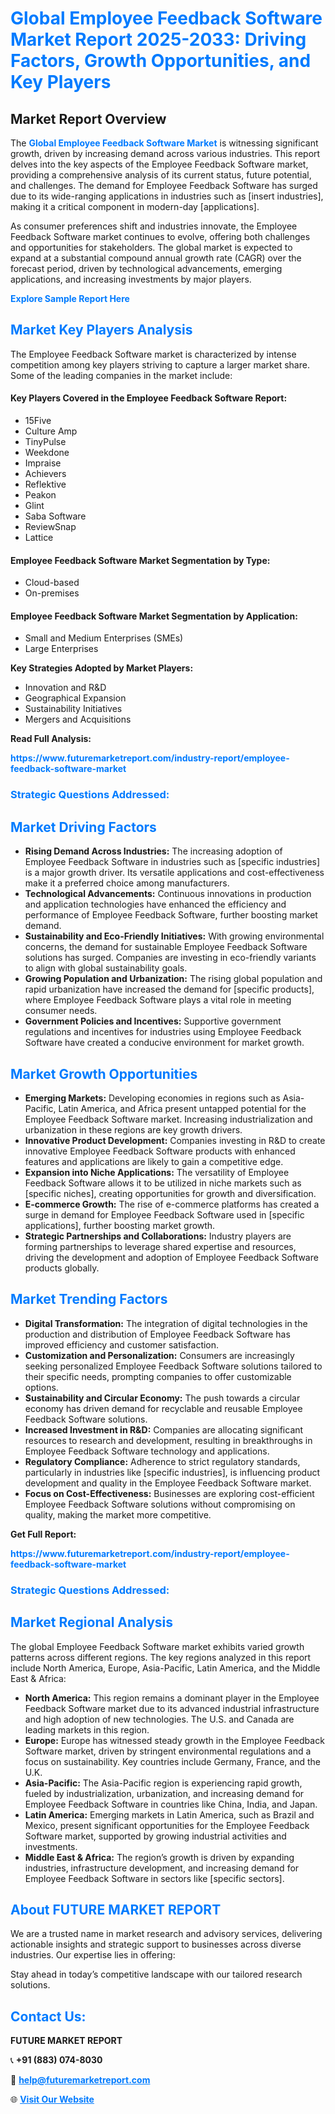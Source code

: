 <h1 style="color: #007BFF;">Global Employee Feedback Software Market Report 2025-2033: Driving Factors, Growth Opportunities, and Key Players</h1>

<section id="overview">
<h2>Market Report Overview</h2>
<p>The <a href="https://www.futuremarketreport.com/industry-report/employee-feedback-software-market" style="color: #007BFF; text-decoration: none;"><strong>Global Employee Feedback Software Market</strong></a> is witnessing significant growth, driven by increasing demand across various industries. This report delves into the key aspects of the Employee Feedback Software market, providing a comprehensive analysis of its current status, future potential, and challenges. The demand for Employee Feedback Software has surged due to its wide-ranging applications in industries such as [insert industries], making it a critical component in modern-day [applications].</p>
<p>As consumer preferences shift and industries innovate, the Employee Feedback Software market continues to evolve, offering both challenges and opportunities for stakeholders. The global market is expected to expand at a substantial compound annual growth rate (CAGR) over the forecast period, driven by technological advancements, emerging applications, and increasing investments by major players.</p>
</section>

<section id="overview">
<p><a href="https://www.futuremarketreport.com/request-sample/reportId=28020" style="color: #007BFF; text-decoration: none;"><strong>Explore Sample Report Here</strong></a></p>
</section>

<section id="key-players">
<h2 style="color: #007BFF;">Market Key Players Analysis</h2>
<p>The Employee Feedback Software market is characterized by intense competition among key players striving to capture a larger market share. Some of the leading companies in the market include:</p>
<h4>Key Players Covered in the Employee Feedback Software Report:</h4>
<ul><li>15Five</li><li>Culture Amp</li><li>TinyPulse</li><li>Weekdone</li><li>Impraise</li><li>Achievers</li><li>Reflektive</li><li>Peakon</li><li>Glint</li><li>Saba Software</li><li>ReviewSnap</li><li>Lattice</li></ul>
<h4>Employee Feedback Software Market Segmentation by Type:</h4>
<ul><li>Cloud-based</li><li>On-premises</li></ul>

<h4>Employee Feedback Software Market Segmentation by Application:</h4>
<ul><li>Small and Medium Enterprises (SMEs)</li><li>Large Enterprises</li></ul>
<p><strong>Key Strategies Adopted by Market Players:</strong></p>
<ul>
<li>Innovation and R&D</li>
<li>Geographical Expansion</li>
<li>Sustainability Initiatives</li>
<li>Mergers and Acquisitions</li>
</ul>
</section>

<section>
<p><strong>Read Full Analysis: </strong></p><a href="https://www.futuremarketreport.com/industry-report/employee-feedback-software-market" style="color: #007BFF; text-decoration: none;"><strong>https://www.futuremarketreport.com/industry-report/employee-feedback-software-market</strong></a>
<h3 style="color: #007BFF;">Strategic Questions Addressed:</h3>
</section>

<section id="driving-factors">
<h2 style="color: #007BFF;">Market Driving Factors</h2>
<ul>
<li><strong>Rising Demand Across Industries:</strong> The increasing adoption of Employee Feedback Software in industries such as [specific industries] is a major growth driver. Its versatile applications and cost-effectiveness make it a preferred choice among manufacturers.</li>
<li><strong>Technological Advancements:</strong> Continuous innovations in production and application technologies have enhanced the efficiency and performance of Employee Feedback Software, further boosting market demand.</li>
<li><strong>Sustainability and Eco-Friendly Initiatives:</strong> With growing environmental concerns, the demand for sustainable Employee Feedback Software solutions has surged. Companies are investing in eco-friendly variants to align with global sustainability goals.</li>
<li><strong>Growing Population and Urbanization:</strong> The rising global population and rapid urbanization have increased the demand for [specific products], where Employee Feedback Software plays a vital role in meeting consumer needs.</li>
<li><strong>Government Policies and Incentives:</strong> Supportive government regulations and incentives for industries using Employee Feedback Software have created a conducive environment for market growth.</li>
</ul>
</section>

<section id="growth-opportunities">
<h2 style="color: #007BFF;">Market Growth Opportunities</h2>
<ul>
<li><strong>Emerging Markets:</strong> Developing economies in regions such as Asia-Pacific, Latin America, and Africa present untapped potential for the Employee Feedback Software market. Increasing industrialization and urbanization in these regions are key growth drivers.</li>
<li><strong>Innovative Product Development:</strong> Companies investing in R&D to create innovative Employee Feedback Software products with enhanced features and applications are likely to gain a competitive edge.</li>
<li><strong>Expansion into Niche Applications:</strong> The versatility of Employee Feedback Software allows it to be utilized in niche markets such as [specific niches], creating opportunities for growth and diversification.</li>
<li><strong>E-commerce Growth:</strong> The rise of e-commerce platforms has created a surge in demand for Employee Feedback Software used in [specific applications], further boosting market growth.</li>
<li><strong>Strategic Partnerships and Collaborations:</strong> Industry players are forming partnerships to leverage shared expertise and resources, driving the development and adoption of Employee Feedback Software products globally.</li>
</ul>
</section>

<section id="trending-factors">
<h2 style="color: #007BFF;">Market Trending Factors</h2>
<ul>
<li><strong>Digital Transformation:</strong> The integration of digital technologies in the production and distribution of Employee Feedback Software has improved efficiency and customer satisfaction.</li>
<li><strong>Customization and Personalization:</strong> Consumers are increasingly seeking personalized Employee Feedback Software solutions tailored to their specific needs, prompting companies to offer customizable options.</li>
<li><strong>Sustainability and Circular Economy:</strong> The push towards a circular economy has driven demand for recyclable and reusable Employee Feedback Software solutions.</li>
<li><strong>Increased Investment in R&D:</strong> Companies are allocating significant resources to research and development, resulting in breakthroughs in Employee Feedback Software technology and applications.</li>
<li><strong>Regulatory Compliance:</strong> Adherence to strict regulatory standards, particularly in industries like [specific industries], is influencing product development and quality in the Employee Feedback Software market.</li>
<li><strong>Focus on Cost-Effectiveness:</strong> Businesses are exploring cost-efficient Employee Feedback Software solutions without compromising on quality, making the market more competitive.</li>
</ul>
</section>

<section>
<p><strong>Get Full Report: </strong></p><a href="https://www.futuremarketreport.com/industry-report/employee-feedback-software-market" style="color: #007BFF; text-decoration: none;"><strong>https://www.futuremarketreport.com/industry-report/employee-feedback-software-market</strong></a>
<h3 style="color: #007BFF;">Strategic Questions Addressed:</h3>
</section>


<section id="regional-analysis">
<h2 style="color: #007BFF;">Market Regional Analysis</h2>
<p>The global Employee Feedback Software market exhibits varied growth patterns across different regions. The key regions analyzed in this report include North America, Europe, Asia-Pacific, Latin America, and the Middle East & Africa:</p>
<ul>
<li><strong>North America:</strong> This region remains a dominant player in the Employee Feedback Software market due to its advanced industrial infrastructure and high adoption of new technologies. The U.S. and Canada are leading markets in this region.</li>
<li><strong>Europe:</strong> Europe has witnessed steady growth in the Employee Feedback Software market, driven by stringent environmental regulations and a focus on sustainability. Key countries include Germany, France, and the U.K.</li>
<li><strong>Asia-Pacific:</strong> The Asia-Pacific region is experiencing rapid growth, fueled by industrialization, urbanization, and increasing demand for Employee Feedback Software in countries like China, India, and Japan.</li>
<li><strong>Latin America:</strong> Emerging markets in Latin America, such as Brazil and Mexico, present significant opportunities for the Employee Feedback Software market, supported by growing industrial activities and investments.</li>
<li><strong>Middle East & Africa:</strong> The region’s growth is driven by expanding industries, infrastructure development, and increasing demand for Employee Feedback Software in sectors like [specific sectors].</li>
</ul>
</section>

<footer>
<h2 style="color: #007BFF;">About FUTURE MARKET REPORT</h2>
<p>We are a trusted name in market research and advisory services, delivering actionable insights and strategic support to businesses across diverse industries. Our expertise lies in offering:</p>

<p>Stay ahead in today’s competitive landscape with our tailored research solutions.</p>

<h2 style="color: #007BFF;">Contact Us:</h2>
<p><strong>FUTURE MARKET REPORT</strong></p>
<p>📞 <strong>+91 (883) 074-8030</strong></p>
<p>📧 <strong><a href="mailto:help@futuremarketreport.com" style="color: #007BFF;">help@futuremarketreport.com</a></strong></p>
<p>🌐 <strong><a href="https://www.futuremarketreport.com/" style="color: #007BFF;">Visit Our Website</a></strong></p>
</footer>